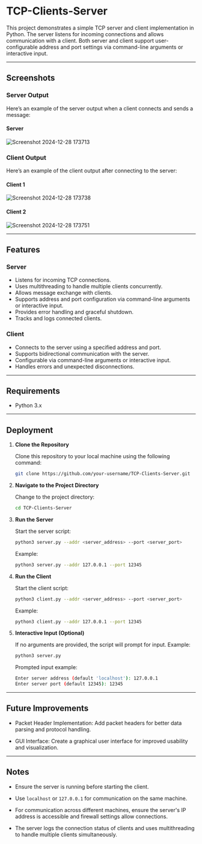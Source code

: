 # TCP-Clients-Server

This project demonstrates a simple TCP server and client implementation in Python. The server listens for incoming connections and allows communication with a client. Both server and client support user-configurable address and port settings via command-line arguments or interactive input.

---

## Screenshots

### Server Output
Here’s an example of the server output when a client connects and sends a message:
#### Server
![Screenshot 2024-12-28 173713](https://github.com/user-attachments/assets/98a7414c-04a1-43ec-b6ad-97f3085bef8a)

### Client Output
Here’s an example of the client output after connecting to the server:
#### Client 1
![Screenshot 2024-12-28 173738](https://github.com/user-attachments/assets/94c7428c-82d1-49b7-a245-d7ed709436b4)

#### Client 2
![Screenshot 2024-12-28 173751](https://github.com/user-attachments/assets/92a71c32-a02f-4425-a889-153ccd70ebad)

---

## Features

### Server
- Listens for incoming TCP connections.
- Uses multithreading to handle multiple clients concurrently.
- Allows message exchange with clients.
- Supports address and port configuration via command-line arguments or interactive input.
- Provides error handling and graceful shutdown.
- Tracks and logs connected clients.

### Client
- Connects to the server using a specified address and port.
- Supports bidirectional communication with the server.
- Configurable via command-line arguments or interactive input.
- Handles errors and unexpected disconnections.

---

## Requirements
- Python 3.x

---

## Deployment

1. **Clone the Repository**
   
   Clone this repository to your local machine using the following command:
   ```bash
   git clone https://github.com/your-username/TCP-Clients-Server.git
   ```
2. **Navigate to the Project Directory**

   Change to the project directory:
   ```bash
   cd TCP-Clients-Server
   ```
3. **Run the Server**

   Start the server script:
   ```bash
   python3 server.py --addr <server_address> --port <server_port>
   ```
   Example:
   ```bash
   python3 server.py --addr 127.0.0.1 --port 12345
   ```
4. **Run the Client**

   Start the client script:
   ```bash
   python3 client.py --addr <server_address> --port <server_port>
   ```
   Example:
   ```bash
   python3 client.py --addr 127.0.0.1 --port 12345
   ```
5. **Interactive Input (Optional)**

   If no arguments are provided, the script will prompt for input. 
   Example:
   ```bash
   python3 server.py
   ```
   Prompted input example:
   ```bash
   Enter server address (default 'localhost'): 127.0.0.1
   Enter server port (default 12345): 12345
   ```

---

## Future Improvements

- Packet Header Implementation: Add packet headers for better data parsing and protocol handling.

- GUI Interface: Create a graphical user interface for improved usability and visualization.

---

## Notes

- Ensure the server is running before starting the client.

- Use `localhost` or `127.0.0.1` for communication on the same machine.

- For communication across different machines, ensure the server's IP address is accessible and firewall settings allow connections.
  
- The server logs the connection status of clients and uses multithreading to handle multiple clients simultaneously.
